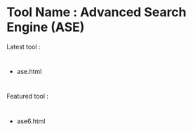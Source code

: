 # Tool Name : Advanced Search Engine (ASE)
Latest tool :
#
- ase.html
#
Featured tool :
#
- ase6.html
